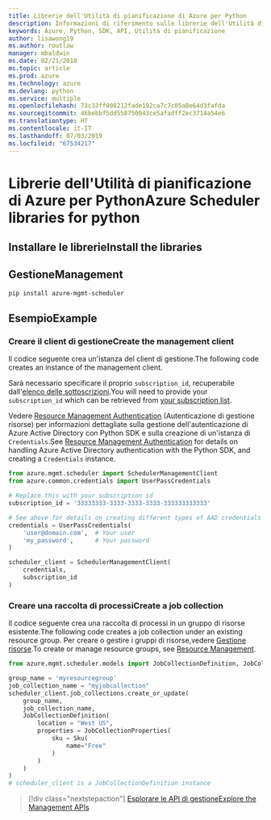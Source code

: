 ```yaml
---
title: Librerie dell'Utilità di pianificazione di Azure per Python
description: Informazioni di riferimento sulle librerie dell'Utilità di pianificazione di Azure per Python
keywords: Azure, Python, SDK, API, Utilità di pianificazione
author: lisawong19
ms.author: routlaw
manager: mbaldwin
ms.date: 02/21/2018
ms.topic: article
ms.prod: azure
ms.technology: azure
ms.devlang: python
ms.service: multiple
ms.openlocfilehash: 73c33ff808212fade192ca7c7c05a8e64d3fafda
ms.sourcegitcommit: 46bebbf5dd558750043ce5afadff2ec3714a54e6
ms.translationtype: HT
ms.contentlocale: it-IT
ms.lasthandoff: 07/03/2019
ms.locfileid: "67534217"
---
```

# <a name="azure-scheduler-libraries-for-python"></a><span data-ttu-id="31c58-104">Librerie dell'Utilità di pianificazione di Azure per Python</span><span class="sxs-lookup"><span data-stu-id="31c58-104">Azure Scheduler libraries for python</span></span>

## <a name="install-the-libraries"></a><span data-ttu-id="31c58-105">Installare le librerie</span><span class="sxs-lookup"><span data-stu-id="31c58-105">Install the libraries</span></span>

## <a name="management"></a><span data-ttu-id="31c58-106">Gestione</span><span class="sxs-lookup"><span data-stu-id="31c58-106">Management</span></span>

```bash
pip install azure-mgmt-scheduler
```
## <a name="example"></a><span data-ttu-id="31c58-107">Esempio</span><span class="sxs-lookup"><span data-stu-id="31c58-107">Example</span></span>

### <a name="create-the-management-client"></a><span data-ttu-id="31c58-108">Creare il client di gestione</span><span class="sxs-lookup"><span data-stu-id="31c58-108">Create the management client</span></span>

<span data-ttu-id="31c58-109">Il codice seguente crea un'istanza del client di gestione.</span><span class="sxs-lookup"><span data-stu-id="31c58-109">The following code creates an instance of the management client.</span></span>

<span data-ttu-id="31c58-110">Sarà necessario specificare il proprio ``subscription_id``, recuperabile dall'[elenco delle sottoscrizioni](https://manage.windowsazure.com/#Workspaces/AdminTasks/SubscriptionMapping).</span><span class="sxs-lookup"><span data-stu-id="31c58-110">You will need to provide your ``subscription_id`` which can be retrieved from [your subscription list](https://manage.windowsazure.com/#Workspaces/AdminTasks/SubscriptionMapping).</span></span>

<span data-ttu-id="31c58-111">Vedere [Resource Management Authentication](/python/azure/python-sdk-azure-authenticate) (Autenticazione di gestione risorse) per informazioni dettagliate sulla gestione dell'autenticazione di Azure Active Directory con Python SDK e sulla creazione di un'istanza di ``Credentials``.</span><span class="sxs-lookup"><span data-stu-id="31c58-111">See [Resource Management Authentication](/python/azure/python-sdk-azure-authenticate) for details on handling Azure Active Directory authentication with the Python SDK, and creating a ``Credentials`` instance.</span></span>

```python
from azure.mgmt.scheduler import SchedulerManagementClient
from azure.common.credentials import UserPassCredentials

# Replace this with your subscription id
subscription_id = '33333333-3333-3333-3333-333333333333'

# See above for details on creating different types of AAD credentials
credentials = UserPassCredentials(
    'user@domain.com',  # Your user
    'my_password',      # Your password
)

scheduler_client = SchedulerManagementClient(
    credentials,
    subscription_id
)
```

### <a name="create-a-job-collection"></a><span data-ttu-id="31c58-112">Creare una raccolta di processi</span><span class="sxs-lookup"><span data-stu-id="31c58-112">Create a job collection</span></span>

<span data-ttu-id="31c58-113">Il codice seguente crea una raccolta di processi in un gruppo di risorse esistente.</span><span class="sxs-lookup"><span data-stu-id="31c58-113">The following code creates a job collection under an existing resource group.</span></span>
<span data-ttu-id="31c58-114">Per creare o gestire i gruppi di risorse,vedere [Gestione risorse](/python/api/overview/azure/azure.mgmt.resource).</span><span class="sxs-lookup"><span data-stu-id="31c58-114">To create or manage resource groups, see [Resource Management](/python/api/overview/azure/azure.mgmt.resource).</span></span>

```python
from azure.mgmt.scheduler.models import JobCollectionDefinition, JobCollectionProperties, Sku

group_name = 'myresourcegroup'
job_collection_name = "myjobcollection"
scheduler_client.job_collections.create_or_update(
    group_name,
    job_collection_name,
    JobCollectionDefinition(
        location = "West US",
        properties = JobCollectionProperties(
            sku = Sku(
                name="Free"
            )
        )
    )
)
# scheduler_client is a JobCollectionDefinition instance
```

> [!div class="nextstepaction"]
> [<span data-ttu-id="31c58-115">Esplorare le API di gestione</span><span class="sxs-lookup"><span data-stu-id="31c58-115">Explore the Management APIs</span></span>](/python/api/overview/azure/scheduler/management)